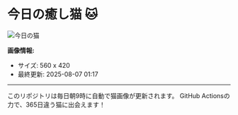 # 今日の癒し猫 🐱

![今日の猫](https://cdn2.thecatapi.com/images/cht.jpg)

**画像情報:**
- サイズ: 560 x 420
- 最終更新: 2025-08-07 01:17

---

このリポジトリは毎日朝9時に自動で猫画像が更新されます。
GitHub Actionsの力で、365日違う猫に出会えます！
